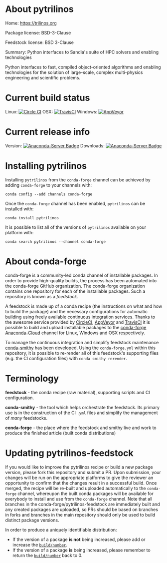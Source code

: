 About pytrilinos
================

Home: https://trilinos.org

Package license: BSD-3-Clause

Feedstock license: BSD 3-Clause

Summary: Python interfaces to Sandia's suite of HPC solvers and enabling technologies

Python interfaces to fast, compiled object-oriented algorithms and enabling technologies for the solution of large-scale, complex multi-physics engineering and scientific problems.

Current build status
====================

Linux: [![Circle CI](https://circleci.com/gh/conda-forge/pytrilinos-feedstock.svg?style=shield)](https://circleci.com/gh/conda-forge/pytrilinos-feedstock)
OSX: [![TravisCI](https://travis-ci.org/conda-forge/pytrilinos-feedstock.svg?branch=master)](https://travis-ci.org/conda-forge/pytrilinos-feedstock)
Windows: [![AppVeyor](https://ci.appveyor.com/api/projects/status/github/conda-forge/pytrilinos-feedstock?svg=True)](https://ci.appveyor.com/project/conda-forge/pytrilinos-feedstock/branch/master)

Current release info
====================
Version: [![Anaconda-Server Badge](https://anaconda.org/conda-forge/pytrilinos/badges/version.svg)](https://anaconda.org/conda-forge/pytrilinos)
Downloads: [![Anaconda-Server Badge](https://anaconda.org/conda-forge/pytrilinos/badges/downloads.svg)](https://anaconda.org/conda-forge/pytrilinos)

Installing pytrilinos
=====================

Installing `pytrilinos` from the `conda-forge` channel can be achieved by adding `conda-forge` to your channels with:

```
conda config --add channels conda-forge
```

Once the `conda-forge` channel has been enabled, `pytrilinos` can be installed with:

```
conda install pytrilinos
```

It is possible to list all of the versions of `pytrilinos` available on your platform with:

```
conda search pytrilinos --channel conda-forge
```


About conda-forge
=================

conda-forge is a community-led conda channel of installable packages.
In order to provide high-quality builds, the process has been automated into the
conda-forge GitHub organization. The conda-forge organization contains one repository
for each of the installable packages. Such a repository is known as a *feedstock*.

A feedstock is made up of a conda recipe (the instructions on what and how to build
the package) and the necessary configurations for automatic building using freely
available continuous integration services. Thanks to the awesome service provided by
[CircleCI](https://circleci.com/), [AppVeyor](http://www.appveyor.com/)
and [TravisCI](https://travis-ci.org/) it is possible to build and upload installable
packages to the [conda-forge](https://anaconda.org/conda-forge)
[Anaconda-Cloud](http://docs.anaconda.org/) channel for Linux, Windows and OSX respectively.

To manage the continuous integration and simplify feedstock maintenance
[conda-smithy](http://github.com/conda-forge/conda-smithy) has been developed.
Using the ``conda-forge.yml`` within this repository, it is possible to re-render all of
this feedstock's supporting files (e.g. the CI configuration files) with ``conda smithy rerender``.


Terminology
===========

**feedstock** - the conda recipe (raw material), supporting scripts and CI configuration.

**conda-smithy** - the tool which helps orchestrate the feedstock.
                   Its primary use is in the construction of the CI ``.yml`` files
                   and simplify the management of *many* feedstocks.

**conda-forge** - the place where the feedstock and smithy live and work to
                  produce the finished article (built conda distributions)


Updating pytrilinos-feedstock
=============================

If you would like to improve the pytrilinos recipe or build a new
package version, please fork this repository and submit a PR. Upon submission,
your changes will be run on the appropriate platforms to give the reviewer an
opportunity to confirm that the changes result in a successful build. Once
merged, the recipe will be re-built and uploaded automatically to the
`conda-forge` channel, whereupon the built conda packages will be available for
everybody to install and use from the `conda-forge` channel.
Note that all branches in the conda-forge/pytrilinos-feedstock are
immediately built and any created packages are uploaded, so PRs should be based
on branches in forks and branches in the main repository should only be used to
build distinct package versions.

In order to produce a uniquely identifiable distribution:
 * If the version of a package **is not** being increased, please add or increase
   the [``build/number``](http://conda.pydata.org/docs/building/meta-yaml.html#build-number-and-string).
 * If the version of a package **is** being increased, please remember to return
   the [``build/number``](http://conda.pydata.org/docs/building/meta-yaml.html#build-number-and-string)
   back to 0.
